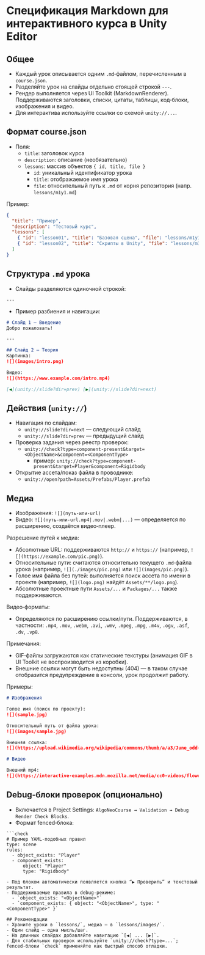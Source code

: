 # Спецификация Markdown для интерактивного курса в Unity Editor

## Общее
- Каждый урок описывается одним `.md`‑файлом, перечисленным в `course.json`.
- Разделяйте урок на слайды отдельно стоящей строкой `---`.
- Рендер выполняется через UI Toolkit (MarkdownRenderer). Поддерживаются заголовки, списки, цитаты, таблицы, код‑блоки, изображения и видео.
- Для интерактива используйте ссылки со схемой `unity://...`.

## Формат course.json
- Поля:
  - `title`: заголовок курса
  - `description`: описание (необязательно)
  - `lessons`: массив объектов `{ id, title, file }`
    - `id`: уникальный идентификатор урока
    - `title`: отображаемое имя урока
    - `file`: относительный путь к `.md` от корня репозитория (напр. `lessons/m1y1.md`)

Пример:
```json
{
  "title": "Пример",
  "description": "Тестовый курс",
  "lessons": [
    { "id": "lesson01", "title": "Базовая сцена", "file": "lessons/m1y1.md" },
    { "id": "lesson02", "title": "Скрипты в Unity", "file": "lessons/m1y2.md" }
  ]
}
```

## Структура `.md` урока
- Слайды разделяются одиночной строкой:
```
---
```
- Пример разбиения и навигации:
```md
# Слайд 1 — Введение
Добро пожаловать!

---

## Слайд 2 — Теория
Картинка:
![](images/intro.png)

Видео:
![](https://www.example.com/intro.mp4)

[◀](unity://slide?dir=prev) [▶](unity://slide?dir=next)
```

## Действия (`unity://`)
- Навигация по слайдам:
  - `unity://slide?dir=next` — следующий слайд
  - `unity://slide?dir=prev` — предыдущий слайд
- Проверка задания через реестр проверок:
  - `unity://check?type=component-present&target=<ObjectName>&component=<ComponentType>`
    - пример: `unity://check?type=component-present&target=Player&component=Rigidbody`
- Открытие ассета/показ файла в проводнике:
  - `unity://open?path=Assets/Prefabs/Player.prefab`

## Медиа
- Изображения: `![](путь-или-url)`
- Видео: `![](путь-или-url.mp4|.mov|.webm|...)` — определяется по расширению, создаётся видео‑плеер.

Разрешение путей к медиа:
- Абсолютные URL: поддерживаются `http://` и `https://` (например, `![](https://example.com/pic.png)`).
- Относительные пути: считаются относительно текущего `.md`‑файла урока (например, `![](./images/pic.png)` или `![](images/pic.png)`).
- Голое имя файла без путей: выполняется поиск ассета по имени в проекте (например, `![](logo.png)` найдёт `Assets/**/logo.png`).
- Абсолютные проектные пути `Assets/...` и `Packages/...` также поддерживаются.

Видео‑форматы:
- Определяются по расширению ссылки/пути. Поддерживаются, в частности: `.mp4`, `.mov`, `.webm`, `.avi`, `.wmv`, `.mpeg`, `.mpg`, `.m4v`, `.ogv`, `.asf`, `.dv`, `.vp8`.

Примечания:
- GIF‑файлы загружаются как статические текстуры (анимация GIF в UI Toolkit не воспроизводится из коробки).
- Внешние ссылки могут быть недоступны (404) — в таком случае отобразится предупреждение в консоли, урок продолжит работу.

Примеры:
```md
# Изображения

Голое имя (поиск по проекту):
![](sample.jpg)

Относительный путь от файла урока:
![](images/sample.jpg)

Внешняя ссылка:
![](https://upload.wikimedia.org/wikipedia/commons/thumb/a/a3/June_odd-eyed-cat.jpg/320px-June_odd-eyed-cat.jpg)

# Видео

Внешний mp4:
![](https://interactive-examples.mdn.mozilla.net/media/cc0-videos/flower.mp4)
```

## Debug‑блоки проверок (опционально)
- Включается в Project Settings: `AlgoNeoCourse → Validation → Debug Render Check Blocks`.
- Формат fenced‑блока:
```
```check
# Пример YAML‑подобных правил
type: scene
rules:
  - object_exists: "Player"
  - component_exists:
      object: "Player"
      type: "Rigidbody"
```
```
- Под блоком автоматически появляется кнопка “▶ Проверить” и текстовый результат.
- Поддерживаемые правила в debug‑режиме:
  - `object_exists: "<ObjectName>"`
  - `component_exists: { object: "<ObjectName>", type: "<ComponentType>" }`

## Рекомендации
- Храните уроки в `lessons/`, медиа — в `lessons/images/`.
- Один слайд — одна мысль/шаг.
- На длинных слайдах добавляйте навигацию `[◀] ... [▶]`.
- Для стабильных проверок используйте `unity://check?type=...`; fenced‑блоки `check` применяйте как быстрый способ отладки.
